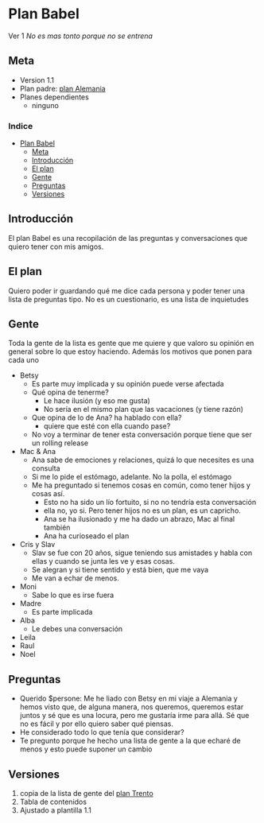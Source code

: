 # Plan Babel
Ver 1
_No es mas tonto porque no se entrena_

## Meta
- Version 1.1
- Plan padre: [plan Alemania](Alemania.md)
- Planes dependientes
  - ninguno

### Indice
- [Plan Babel](#plan-babel)
  - [Meta](#meta)
  - [Introducción](#introducción)
  - [El plan](#el-plan)
  - [Gente](#gente)
  - [Preguntas](#preguntas)
  - [Versiones](#versiones)

## Introducción
El plan Babel es una recopilación de las preguntas y conversaciones que quiero tener con mis amigos.

## El plan
Quiero poder ir guardando qué me dice cada persona y poder tener una lista de preguntas tipo. No es un cuestionario, es una lista de inquietudes

## Gente
Toda la gente de la lista es gente que me quiere y que valoro su opinión en general sobre lo que estoy haciendo. Además los motivos que ponen para cada uno

- Betsy
  - Es parte muy implicada y su opinión puede verse afectada
  - Qué opina de tenerme?
    - Le hace ilusión (y eso me gusta)
    - No sería en el mismo plan que las vacaciones (y tiene razón)
  - Que opina de lo de Ana? ha hablado con ella?
    - quiere que esté con ella cuando pase?
  - No voy a terminar de tener esta conversación porque tiene que ser un rolling release
- Mac & Ana
  - Ana sabe de emociones y relaciones, quizá lo que necesites es una consulta
  - Si me lo pide el estómago, adelante. No la polla, el estómago
  - Me ha preguntado si tenemos cosas en común, como tener hijos y cosas así.
    - Esto no ha sido un lío fortuito, si no no tendría esta conversación
    - ella no, yo si. Pero tener hijos no es un plan, es un capricho.
    - Ana se ha ilusionado y me ha dado un abrazo, Mac al final también
    - Ana ha curioseado el plan
- Cris y Slav
  - Slav se fue con 20 años, sigue teniendo sus amistades y habla con ellas y cuando se junta les ve y esas cosas.
  - Se alegran y si tiene sentido y está bien, que me vaya
  - Me van a echar de menos.
- Moni
  - Sabe lo que es irse fuera
- Madre
  - Es parte implicada
- Alba
  - Le debes una conversación
- Leila
- Raul
- Noel

## Preguntas
- Querido $persone: Me he liado con Betsy en mi viaje a Alemania y hemos visto que, de alguna manera, nos queremos, queremos estar juntos y sé que es una locura, pero me gustaría irme para allá. Sé que no es fácil y por ello quiero saber qué piensas.
- He considerado todo lo que tenía que considerar?
- Te pregunto porque he hecho una lista de gente a la que echaré de menos y esto puede suponer un cambio 



## Versiones
1. copia de la lista de gente del [plan Trento](Trento.md)
2. Tabla de contenidos
3. Ajustado a plantilla 1.1